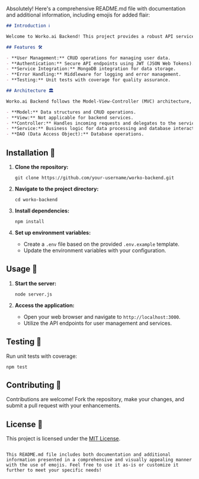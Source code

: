 Absolutely! Here's a comprehensive README.md file with documentation and additional information, including emojis for added flair:

```markdown
## Introduction ℹ️

Welcome to Worko.ai Backend! This project provides a robust API service to assist job seekers in their quest for employment. It offers user management functionalities, authentication mechanisms, and various services to enhance the job search experience.

## Features 🛠️

- **User Management:** CRUD operations for managing user data.
- **Authentication:** Secure API endpoints using JWT (JSON Web Tokens).
- **Service Integration:** MongoDB integration for data storage.
- **Error Handling:** Middleware for logging and error management.
- **Testing:** Unit tests with coverage for quality assurance.

## Architecture 🏛️

Worko.ai Backend follows the Model-View-Controller (MVC) architecture, with components structured as follows:

- **Model:** Data structures and CRUD operations.
- **View:** Not applicable for backend services.
- **Controller:** Handles incoming requests and delegates to the service layer.
- **Service:** Business logic for data processing and database interaction.
- **DAO (Data Access Object):** Database operations.
```

## Installation 🚚

1. **Clone the repository:**

   ```
   git clone https://github.com/your-username/worko-backend.git
   ```

2. **Navigate to the project directory:**

   ```
   cd worko-backend
   ```

3. **Install dependencies:**

   ```
   npm install
   ```

4. **Set up environment variables:**
   - Create a `.env` file based on the provided `.env.example` template.
   - Update the environment variables with your configuration.

## Usage 🚀

1. **Start the server:**

   ```
   node server.js
   ```

2. **Access the application:**
   - Open your web browser and navigate to `http://localhost:3000`.
   - Utilize the API endpoints for user management and services.

## Testing 🧪

Run unit tests with coverage:

```
npm test
```

## Contributing 🤝

Contributions are welcome! Fork the repository, make your changes, and submit a pull request with your enhancements.

## License 📝

This project is licensed under the [MIT License](LICENSE).

```

This README.md file includes both documentation and additional information presented in a comprehensive and visually appealing manner with the use of emojis. Feel free to use it as-is or customize it further to meet your specific needs!
```

